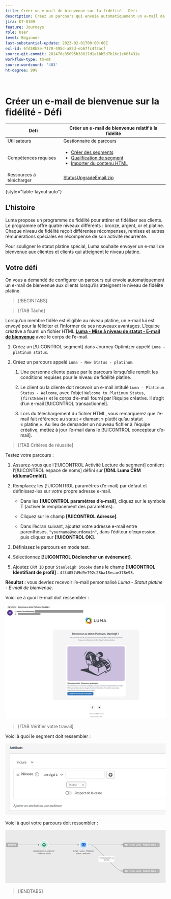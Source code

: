 ```yaml
---
title: Créer un e-mail de bienvenue sur la fidélité - Défi
description: Créez un parcours qui envoie automatiquement un e-mail de bienvenue aux clientes et clients qui atteignent le niveau de fidélité.
jira: KT-8109
feature: Journeys
role: User
level: Beginner
last-substantial-update: 2023-02-01T00:00:00Z
exl-id: 6fd58b8e-7178-495d-a85d-eb67fc4f3acf
source-git-commit: 201470e35095b38617d1a1bb5d7b16c1e60f431e
workflow-type: tm+mt
source-wordcount: '403'
ht-degree: 99%

---
```


# Créer un e-mail de bienvenue sur la fidélité - Défi

| Défi | Créer un e-mail de bienvenue relatif à la fidélité |
|---|---|
| Utilisateurs | Gestionnaire de parcours |
| Compétences requises | <ul><li>[Créer des segments](https://experienceleague.adobe.com/docs/journey-optimizer-learn/tutorials/profiles-segments-subscriptions/create-segments.html?lang=fr)</li> <li>[Qualification de segment](https://experienceleague.adobe.com/docs/journey-optimizer-learn/tutorials/journeys/use-case-read-segment-qualification.html)</li><li>[Importer du contenu HTML](https://experienceleague.adobe.com/docs/journey-optimizer-learn/tutorials/email-channel/import-and-author-html-email-content.html?lang=fr)</li></ul> |
| Ressources à télécharger | [StatusUpgradeEmail.zip](/help/challenges/assets/email-assets/StatusUpgradeEmail.zip) |

{style="table-layout:auto"}

## L’histoire

Luma propose un programme de fidélité pour attirer et fidéliser ses clients. Le programme offre quatre niveaux différents : bronze, argent, or et platine. Chaque niveau de fidélité reçoit différentes récompenses, remises et autres rémunérations spéciales en récompense de son activité récurrente.

Pour souligner le statut platine spécial, Luma souhaite envoyer un e-mail de bienvenue aux clientes et clients qui atteignent le niveau platine.

## Votre défi

On vous a demandé de configurer un parcours qui envoie automatiquement un e-mail de bienvenue aux clients lorsqu’ils atteignent le niveau de fidélité platine.

>[!BEGINTABS]

>[!TAB Tâche]

Lorsqu’un membre fidèle est éligible au niveau platine, un e-mail lui est envoyé pour la féliciter et l’informer de ses nouveaux avantages. L’équipe créative a fourni un fichier HTML **[Luma - Mise à niveau de statut - E-mail de bienvenue](/help/challenges/assets/email-assets/StatusUpgradeEmail.zip)** avec le corps de l’e-mail.

1. Créez un [!UICONTROL segment] dans Journey Optimizer appelé `Luma - platinum status`.

1. Créez un parcours appelé `Luma - New Status - platinum`.

   1. Une personne cliente passe par le parcours lorsqu’elle remplit les conditions requises pour le niveau de fidélité platine.

   1. Le client ou la cliente doit recevoir un e-mail intitulé `Luma - Platinum Status - Welcome`, avec l’objet `Welcome to Platinum Status, {firstName}!` et le corps d’e-mail fourni par l’équipe créative. Il s’agit d’un e-mail [!UICONTROL transactionnel].

   1. Lors du téléchargement du fichier HTML, vous remarquerez que l’e-mail fait référence au statut « diamant » plutôt qu’au statut « platine ». Au lieu de demander un nouveau fichier à l’équipe créative, mettez à jour l’e-mail dans le [!UICONTROL concepteur d’e-mail].

>[!TAB Critères de réussite]

Testez votre parcours :

1. Assurez-vous que l’[!UICONTROL Activité Lecture de segment] contient l’[!UICONTROL espace de noms] défini sur **[!DNL Luma CRM id(lumaCrmId)]**.

1. Remplacez les [!UICONTROL paramètres d’e-mail] par défaut et définissez-les sur votre propre adresse e-mail.
   * Dans les **[!UICONTROL paramètres d’e-mail]**, cliquez sur le symbole T (activer le remplacement des paramètres).

   * Cliquez sur le champ **[!UICONTROL Adresse]**.

   * Dans l’écran suivant, ajoutez votre adresse e-mail entre parenthèses, `"yourname@yourdomain"`, dans l’éditeur d’expression, puis cliquez sur **[!UICONTROL OK]**.

1. Définissez le parcours en mode test.

1. Sélectionnez **[!UICONTROL Déclencher un événement]**.

1. Ajoutez `CRM ID` pour `Stanleigh Stooke` dans le champ **[!UICONTROL Identifiant de profil]** : `4f34057d9d9e792c28ba18ecae378e98`.

**Résultat :** vous devriez recevoir l’e-mail personnalisé *Luma - Statut platine - E-mail de bienvenue*.

Voici ce à quoi l’e-mail doit ressembler :

![Luma - Mise à niveau de statut - E-mail de bienvenue.](/help/challenges/assets/status-upgrade-welcome-email.png)

>[!TAB Vérifier votre travail]

Voici à quoi le segment doit ressembler :

![Luma - Statut Platine - Segment](/help/challenges/assets/segment-luma-platinum-status.png)

Voici à quoi votre parcours doit ressembler :

![platinum-status-upgrade-journey](/help/challenges/assets/journey-luma-status-upgrade.png)

>[!ENDTABS]
